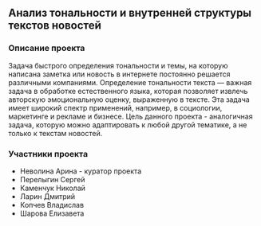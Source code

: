 ## Анализ тональности и внутренней структуры текстов новостей

### Описание проекта
Задача быстрого определения тональности и темы, на которую написана заметка или новость в интернете постоянно решается различными компаниями. Определение тональности текста — важная задача в обработке естественного языка, которая позволяет извлечь авторскую эмоциональную оценку, выраженную в тексте. Эта задача имеет широкий спектр применений, например, в социологии, маркетинге и рекламе и бизнесе. Цель данного проекта - аналогичная задача, которую можно адаптировать к любой другой тематике, а не только к текстам новостей.

### Участники проекта
- Неволина Арина - куратор проекта
- Перелыгин Сергей
- Каменчук Николай
- Ларин Дмитрий
- Копчев Владислав
- Шарова Елизавета

